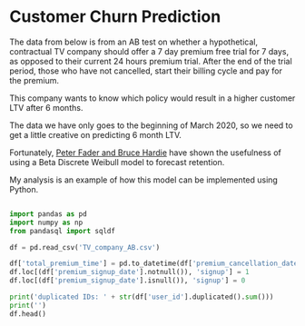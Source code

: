 # Customer Churn Prediction

The data from below is from an AB test on whether a hypothetical, contractual TV company should offer a 7 day premium free trial for 7 days, as opposed to their current 24 hours premium trial. After the end of the trial period, those who have not cancelled, start their billing cycle and pay for the premium.

This company wants to know which policy would result in a higher customer LTV after 6 months. 

The data we have only goes to the beginning of March 2020, so we need to get a little creative on predicting 6 month LTV.

Fortunately, [Peter Fader and Bruce Hardie](http://brucehardie.com/papers/037/BdW_JIM_2018-01-10_rev.pdf) have shown the usefulness of using a Beta Discrete Weibull model to forecast retention.

My analysis is an example of how this model can be implemented using Python.

```python

import pandas as pd
import numpy as np
from pandasql import sqldf

df = pd.read_csv('TV_company_AB.csv')

df['total_premium_time'] = pd.to_datetime(df['premium_cancellation_date']) - pd.to_datetime(df['premium_signup_date'])
df.loc[(df['premium_signup_date'].notnull()), 'signup'] = 1
df.loc[(df['premium_signup_date'].isnull()), 'signup'] = 0

print('duplicated IDs: ' + str(df['user_id'].duplicated().sum()))
print('')
df.head()
```

